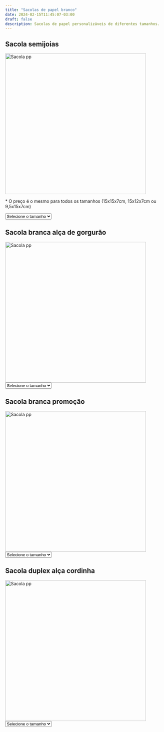 ```yaml
---
title: "Sacolas de papel branco"
date: 2024-02-15T11:45:07-03:00
draft: false
description: Sacolas de papel personalizáveis de diferentes tamanhos.
---
```



## Sacola semijoias

<img src="/img/products/semijoia.jpeg" alt="Sacola pp" title="Sacola pp" style="width: 450px; height: auto;">

<p>* O preço é o mesmo para todos os tamanhos (15x15x7cm, 15x12x7cm ou 9,5x15x7cm)</p>

<select id="tamanho1" onchange="mostrarPreco1()">
  <option value="" selected>Selecione o tamanho</option>
  <option value="pp">Alça cordinha</option>
  <option value="p">Alça de gorgurão</option>
</select>

<div id="preco1"></div>

<script>
  function mostrarPreco1() {
    var tamanhoSelecionado1 = document.getElementById("tamanho1").value;
    var preco1;

    switch (tamanhoSelecionado1) {
      case "pp":
        preco1 = "1000 unidades R$ 2,40<br>" +
                "500 unidades R$ 2,69<br>" +
                "300 unidades R$ 2,77<br>" +
                "200 unidades R$ 3,09";
        break;
      case "p":
        preco1 = "1000 unidades R$ 2,65<br>" +
                "500 unidades R$ 2,85<br>" +
                "300 unidades R$ 3,15<br>" +
                "200 unidades R$ 3,29";
        break;
      default:
        preco1 = "";
    }

    document.getElementById("preco1").innerHTML = preco1;
  }
</script>


## Sacola branca alça de gorgurão

<img src="/img/products/branca-gorgurao.jpeg" alt="Sacola pp" title="Sacola pp" style="width: 450px; height: auto;">

<select id="tamanho2" onchange="mostrarPreco2()">
  <option value="" selected>Selecione o tamanho</option>
  <option value="pp">PP (22x23x10cm)</option>
  <option value="p">P (32x23x10cm)</option>
  <option value="m">M (35x29x11cm)</option>
  <option value="g">G (42x35x12cm)</option>
</select>

<div id="preco2"></div>

<script>
  function mostrarPreco2() {
    var tamanhoSelecionado2 = document.getElementById("tamanho2").value;
    var preco2;

    switch (tamanhoSelecionado2) {
      case "pp":
        preco2 = "1000 unidades R$ 3,39<br>" +
                "500 unidades R$ 3,69<br>" +
                "300 unidades R$ 3,89<br>" +
                "200 unidades R$ 4,13";
        break;
      case "p":
        preco2 = "1000 unidades R$ 3,69<br>" +
                "500 unidades R$ 3,99<br>" +
                "300 unidades R$ 4,20<br>" +
                "200 unidades R$ 4,39";
        break;
      case "m":
        preco2 = "1000 unidades R$ 3,96<br>" +
                "500 unidades R$ 4,39<br>" +
                "300 unidades R$ 4,69<br>" +
                "200 unidades R$ 4,99";
        break;
      case "g":
        preco2 = "1000 unidades R$ 4,39<br>" +
                "500 unidades R$ 4,59<br>" +
                "300 unidades R$ 4,79<br>" +
                "200 unidades R$ 4,99";
        break;
      default:
        preco2 = "";
    }

    document.getElementById("preco2").innerHTML = preco2;
  }
</script>


## Sacola branca promoção

<img src="/img/products/kraft-branca.jpeg" alt="Sacola pp" title="Sacola pp" style="width: 450px; height: auto;">

<select id="tamanho3" onchange="mostrarPreco3()">
  <option value="" selected>Selecione o tamanho</option>
  <option value="p">P (18x23x11cm)</option>
  <option value="m">M (24x32x11,5cm)</option>
  <option value="g">G (30x31x19cm)</option>
</select>

<div id="preco3"></div>

<script>
  function mostrarPreco3() {
    var tamanhoSelecionado3 = document.getElementById("tamanho3").value;
    var preco3;

    switch (tamanhoSelecionado3) {
      case "p":
        preco3 = "1000 unidades R$ 1,47<br>" +
                "500 unidades R$ 1,57<br>" +
                "300 unidades R$ 1,67<br>" +
                "200 unidades R$ 1,87";
        break;
      case "m":
        preco3 = "1000 unidades R$ 1,55<br>" +
                "500 unidades R$ 1,65<br>" +
                "300 unidades R$ 1,75<br>" +
                "200 unidades R$ 1,95";
        break;
      case "g":
        preco3 = "1000 unidades R$ 1,85<br>" +
                "500 unidades R$ 1,95<br>" +
                "300 unidades R$ 2,05<br>" +
                "200 unidades R$ 2,25";
        break;
      default:
        preco3 = "";
    }

    document.getElementById("preco3").innerHTML = preco3;
  }
</script>


## Sacola duplex alça cordinha

<img src="/img/products/duplex-cordinha.jpeg" alt="Sacola pp" title="Sacola pp" style="width: 450px; height: auto;">

<select id="tamanho4" onchange="mostrarPreco4()">
  <option value="" selected>Selecione o tamanho</option>
  <option value="pp">PP (22x23x10cm)</option>
  <option value="p">P (32x23x10cm)</option>
  <option value="m">M (35x29x11cm)</option>
  <option value="g">G (42x35x12cm)</option>
</select>

<div id="preco4"></div>

<script>
  function mostrarPreco4() {
    var tamanhoSelecionado4 = document.getElementById("tamanho4").value;
    var preco4;

    switch (tamanhoSelecionado4) {
      case "pp":
        preco4 = "1000 unidades R$ 3,39<br>" +
                "500 unidades R$ 3,69<br>" +
                "300 unidades R$ 3,89<br>" +
                "200 unidades R$ 4,13";
        break;
      case "p":
        preco4 = "1000 unidades R$ 3,69<br>" +
                "500 unidades R$ 3,99<br>" +
                "300 unidades R$ 4,20<br>" +
                "200 unidades R$ 4,39";
        break;
      case "m":
        preco4 = "1000 unidades R$ 3,96<br>" +
                "500 unidades R$ 4,39<br>" +
                "300 unidades R$ 4,69<br>" +
                "200 unidades R$ 4,99";
        break;
      case "g":
        preco4 = "1000 unidades R$ 4,39<br>" +
                "500 unidades R$ 4,59<br>" +
                "300 unidades R$ 4,79<br>" +
                "200 unidades R$ 4,99";
        break;
      default:
        preco4 = "";
    }

    document.getElementById("preco4").innerHTML = preco4;
  }
</script>

